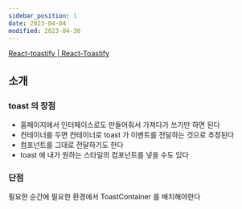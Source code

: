 ```yaml
---
sidebar_position: 1
date: 2023-04-04
modified: 2023-04-30
---
```


[React-toastify | React-Toastify](https://fkhadra.github.io/react-toastify/introduction)

## 소개

### toast 의 장점

- 홈페이지에서 인터페이스로도 만들어줘서 가져다가 쓰기만 하면 된다
- 컨테이너를 두면 컨테이너로 toast 가 이벤트를 전달하는 것으로 추정된다
- 컴포넌트를 그대로 전달하기도 한다
- toast 에 내가 원하는 스타일의 컴포넌트를 넣을 수도 있다

### 단점

필요한 순간에 필요한 환경에서 ToastContainer 를 배치해야한다
